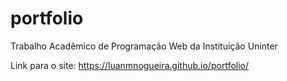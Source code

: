 # portfolio
Trabalho Acadêmico de Programação Web da Instituição Uninter

Link para o site:
https://luanmnogueira.github.io/portfolio/
